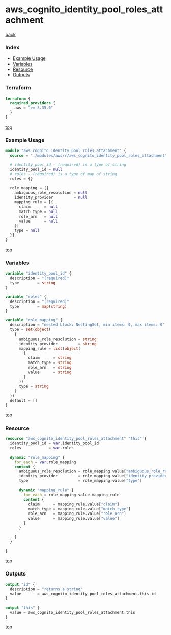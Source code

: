 # aws_cognito_identity_pool_roles_attachment

[back](../aws.md)

### Index

- [Example Usage](#example-usage)
- [Variables](#variables)
- [Resource](#resource)
- [Outputs](#outputs)

### Terraform

```terraform
terraform {
  required_providers {
    aws = ">= 3.35.0"
  }
}
```

[top](#index)

### Example Usage

```terraform
module "aws_cognito_identity_pool_roles_attachment" {
  source = "./modules/aws/r/aws_cognito_identity_pool_roles_attachment"

  # identity_pool_id - (required) is a type of string
  identity_pool_id = null
  # roles - (required) is a type of map of string
  roles = {}

  role_mapping = [{
    ambiguous_role_resolution = null
    identity_provider         = null
    mapping_rule = [{
      claim      = null
      match_type = null
      role_arn   = null
      value      = null
    }]
    type = null
  }]
}
```

[top](#index)

### Variables

```terraform
variable "identity_pool_id" {
  description = "(required)"
  type        = string
}

variable "roles" {
  description = "(required)"
  type        = map(string)
}

variable "role_mapping" {
  description = "nested block: NestingSet, min items: 0, max items: 0"
  type = set(object(
    {
      ambiguous_role_resolution = string
      identity_provider         = string
      mapping_rule = list(object(
        {
          claim      = string
          match_type = string
          role_arn   = string
          value      = string
        }
      ))
      type = string
    }
  ))
  default = []
}
```

[top](#index)

### Resource

```terraform
resource "aws_cognito_identity_pool_roles_attachment" "this" {
  identity_pool_id = var.identity_pool_id
  roles            = var.roles

  dynamic "role_mapping" {
    for_each = var.role_mapping
    content {
      ambiguous_role_resolution = role_mapping.value["ambiguous_role_resolution"]
      identity_provider         = role_mapping.value["identity_provider"]
      type                      = role_mapping.value["type"]

      dynamic "mapping_rule" {
        for_each = role_mapping.value.mapping_rule
        content {
          claim      = mapping_rule.value["claim"]
          match_type = mapping_rule.value["match_type"]
          role_arn   = mapping_rule.value["role_arn"]
          value      = mapping_rule.value["value"]
        }
      }

    }
  }

}
```

[top](#index)

### Outputs

```terraform
output "id" {
  description = "returns a string"
  value       = aws_cognito_identity_pool_roles_attachment.this.id
}

output "this" {
  value = aws_cognito_identity_pool_roles_attachment.this
}
```

[top](#index)